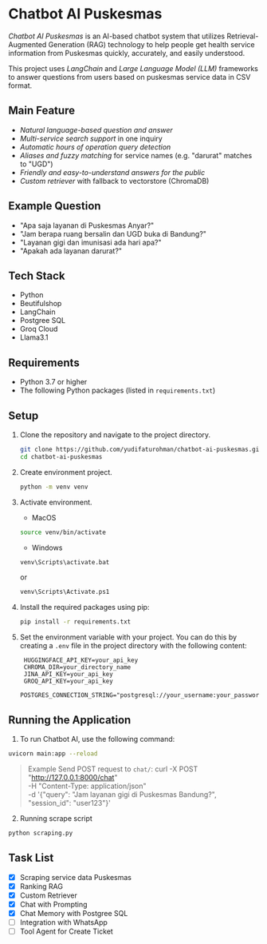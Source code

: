 # Chatbot AI Puskesmas

*Chatbot AI Puskesmas* is an AI-based chatbot system that utilizes Retrieval-Augmented Generation (RAG) technology to help people get health service information from Puskesmas quickly, accurately, and easily understood.

This project uses *LangChain* and *Large Language Model (LLM)* frameworks to answer questions from users based on puskesmas service data in CSV format.

## Main Feature

- *Natural language-based question and answer*
- *Multi-service search support* in one inquiry
- *Automatic hours of operation query detection*
- *Aliases and fuzzy matching* for service names (e.g. "darurat" matches to "UGD")
- *Friendly and easy-to-understand answers for the public*
- *Custom retriever* with fallback to vectorstore (ChromaDB)

## Example Question

- "Apa saja layanan di Puskesmas Anyar?"
- "Jam berapa ruang bersalin dan UGD buka di Bandung?"
- "Layanan gigi dan imunisasi ada hari apa?"
- "Apakah ada layanan darurat?"


## Tech Stack

- Python
- Beutifulshop
- LangChain
- Postgree SQL
- Groq Cloud
- Llama3.1

## Requirements

- Python 3.7 or higher
- The following Python packages (listed in `requirements.txt`)

## Setup

1. Clone the repository and navigate to the project directory.
   ```sh
   git clone https://github.com/yudifaturohman/chatbot-ai-puskesmas.git
   cd chatbot-ai-puskesmas
   ```
2. Create environment project.
   ```sh
   python -m venv venv
   ```
3. Activate environment.
   - MacOS
   ```sh
   source venv/bin/activate
   ```
   - Windows
   ```sh
   venv\Scripts\activate.bat
   ```
   or
   
   ```sh
   venv\Scripts\Activate.ps1
   ```
4. Install the required packages using pip:
   ```sh
   pip install -r requirements.txt
   ```
5. Set the environment variable with your project. You can do this by creating a `.env` file in the project directory with the following content:
   ```
    HUGGINGFACE_API_KEY=your_api_key
    CHROMA_DIR=your_directory_name
    JINA_API_KEY=your_api_key
    GROQ_API_KEY=your_api_key
    POSTGRES_CONNECTION_STRING="postgresql://your_username:your_password@localhost/your_database_name"
   ```

## Running the Application

1. To run Chatbot AI, use the following command:

```sh
uvicorn main:app --reload
```
>Example Send POST request to <code>chat/</code>: 
curl -X POST "http://127.0.0.1:8000/chat" \
  -H "Content-Type: application/json" \
  -d '{"query": "Jam layanan gigi di Puskesmas Bandung?", "session_id": "user123"}'

2. Running scrape script

```sh
python scraping.py
```


## Task List
- [x] Scraping service data Puskesmas
- [x] Ranking RAG
- [x] Custom Retriever
- [x] Chat with Prompting
- [x] Chat Memory with Postgree SQL
- [ ] Integration with WhatsApp
- [ ] Tool Agent for Create Ticket
